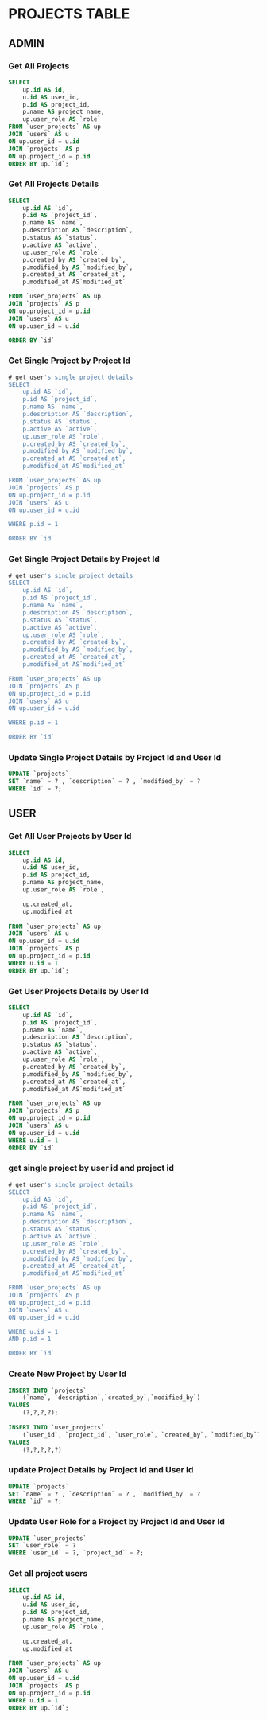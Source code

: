 # PROJECTS TABLE
## ADMIN
### Get All Projects
```sql
SELECT 
	up.id AS id, 
	u.id AS user_id,
	p.id AS project_id,
	p.name AS project_name,
	up.user_role AS `role`
FROM `user_projects` AS up
JOIN `users` AS u
ON up.user_id = u.id
JOIN `projects` AS p
ON up.project_id = p.id
ORDER BY up.`id`;

```
### Get All Projects Details
```sql
SELECT 
	up.id AS `id`,
	p.id AS `project_id`,
	p.name AS `name`,
	p.description AS `description`,
	p.status AS `status`,
	p.active AS `active`,
	up.user_role AS `role`,
	p.created_by AS `created_by`,
	p.modified_by AS `modified_by`,
	p.created_at AS `created_at`,
	p.modified_at AS`modified_at`

FROM `user_projects` AS up
JOIN `projects` AS p
ON up.project_id = p.id
JOIN `users` AS u
ON up.user_id = u.id

ORDER BY `id`
```
### Get Single Project by Project Id
```sql
# get user's single project details
SELECT 
	up.id AS `id`,
	p.id AS `project_id`,
	p.name AS `name`,
	p.description AS `description`,
	p.status AS `status`,
	p.active AS `active`,
	up.user_role AS `role`,
	p.created_by AS `created_by`,
	p.modified_by AS `modified_by`,
	p.created_at AS `created_at`,
	p.modified_at AS`modified_at`

FROM `user_projects` AS up
JOIN `projects` AS p
ON up.project_id = p.id
JOIN `users` AS u
ON up.user_id = u.id

WHERE p.id = 1

ORDER BY `id`
```
### Get Single Project Details by Project Id
```sql
# get user's single project details
SELECT 
	up.id AS `id`,
	p.id AS `project_id`,
	p.name AS `name`,
	p.description AS `description`,
	p.status AS `status`,
	p.active AS `active`,
	up.user_role AS `role`,
	p.created_by AS `created_by`,
	p.modified_by AS `modified_by`,
	p.created_at AS `created_at`,
	p.modified_at AS`modified_at`

FROM `user_projects` AS up
JOIN `projects` AS p
ON up.project_id = p.id
JOIN `users` AS u
ON up.user_id = u.id

WHERE p.id = 1

ORDER BY `id`
```
###  Update Single Project Details by Project Id and User Id
```sql
UPDATE `projects`
SET `name` = ? , `description` = ? , `modified_by` = ?
WHERE `id` = ?;
```

## USER
### Get All User Projects by User Id
```sql
SELECT 
	up.id AS id, 
	u.id AS user_id,
	p.id AS project_id,
	p.name AS project_name,
	up.user_role AS `role`,

	up.created_at,
	up.modified_at	
	
FROM `user_projects` AS up
JOIN `users` AS u
ON up.user_id = u.id
JOIN `projects` AS p
ON up.project_id = p.id
WHERE u.id = 1
ORDER BY up.`id`;
```
### Get User Projects Details by User Id
```sql
SELECT 
	up.id AS `id`,
	p.id AS `project_id`,
	p.name AS `name`,
	p.description AS `description`,
	p.status AS `status`,
	p.active AS `active`,
	up.user_role AS `role`,
	p.created_by AS `created_by`,
	p.modified_by AS `modified_by`,
	p.created_at AS `created_at`,
	p.modified_at AS`modified_at`

FROM `user_projects` AS up
JOIN `projects` AS p
ON up.project_id = p.id
JOIN `users` AS u
ON up.user_id = u.id
WHERE u.id = 1
ORDER BY `id`
```
### get single project by user id and project id
```sql
# get user's single project details
SELECT 
	up.id AS `id`,
	p.id AS `project_id`,
	p.name AS `name`,
	p.description AS `description`,
	p.status AS `status`,
	p.active AS `active`,
	up.user_role AS `role`,
	p.created_by AS `created_by`,
	p.modified_by AS `modified_by`,
	p.created_at AS `created_at`,
	p.modified_at AS`modified_at`

FROM `user_projects` AS up
JOIN `projects` AS p
ON up.project_id = p.id
JOIN `users` AS u
ON up.user_id = u.id

WHERE u.id = 1
AND p.id = 1

ORDER BY `id`
```

### Create New Project by User Id
```sql
INSERT INTO `projects`
	(`name`, `description`,`created_by`,`modified_by`)
VALUES
	(?,?,?,?);
	
INSERT INTO `user_projects`
	(`user_id`, `project_id`, `user_role`, `created_by`, `modified_by`)
VALUES
	(?,?,?,?,?)
```

### update Project Details by Project Id and User Id
```sql
UPDATE `projects`
SET `name` = ? , `description` = ? , `modified_by` = ?
WHERE `id` = ?;
```

### Update User Role for a Project by Project Id and User Id
```sql
UPDATE `user_projects`
SET `user_role` = ?
WHERE `user_id` = ?, `project_id` = ?;
```


### Get all project users
```sql
SELECT 
	up.id AS id, 
	u.id AS user_id,
	p.id AS project_id,
	p.name AS project_name,
	up.user_role AS `role`,

	up.created_at,
	up.modified_at	
	
FROM `user_projects` AS up
JOIN `users` AS u
ON up.user_id = u.id
JOIN `projects` AS p
ON up.project_id = p.id
WHERE u.id = 1
ORDER BY up.`id`;
```

